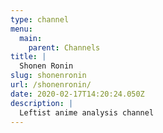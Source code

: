```yaml
---
type: channel
menu:
  main:
    parent: Channels
title: |
  Shonen Ronin
slug: shonenronin
url: /shonenronin/
date: 2020-02-17T14:20:24.050Z
description: |
  Leftist anime analysis channel
---
```

